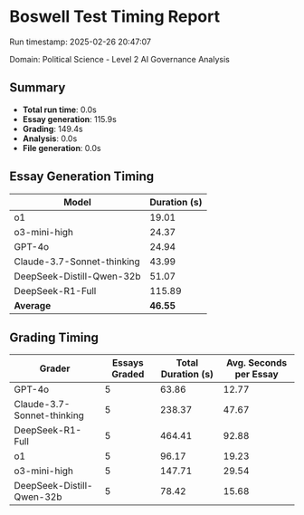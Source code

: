 # Boswell Test Timing Report

Run timestamp: 2025-02-26 20:47:07

Domain: Political Science - Level 2 AI Governance Analysis

## Summary

- **Total run time**: 0.0s
- **Essay generation**: 115.9s
- **Grading**: 149.4s
- **Analysis**: 0.0s
- **File generation**: 0.0s

## Essay Generation Timing

| Model | Duration (s) |
|-------|-------------|
| o1 | 19.01 |
| o3-mini-high | 24.37 |
| GPT-4o | 24.94 |
| Claude-3.7-Sonnet-thinking | 43.99 |
| DeepSeek-Distill-Qwen-32b | 51.07 |
| DeepSeek-R1-Full | 115.89 |
| **Average** | **46.55** |

## Grading Timing

| Grader | Essays Graded | Total Duration (s) | Avg. Seconds per Essay |
|--------|---------------|-------------------|------------------------|
| GPT-4o | 5 | 63.86 | 12.77 |
| Claude-3.7-Sonnet-thinking | 5 | 238.37 | 47.67 |
| DeepSeek-R1-Full | 5 | 464.41 | 92.88 |
| o1 | 5 | 96.17 | 19.23 |
| o3-mini-high | 5 | 147.71 | 29.54 |
| DeepSeek-Distill-Qwen-32b | 5 | 78.42 | 15.68 |